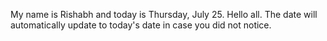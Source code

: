 My name is Rishabh and today is Thursday, July 25. Hello all. The date will automatically update to today's date in case you did not notice.
